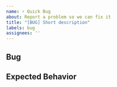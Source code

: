 ```yaml
---
name: ⚡ Quick Bug
about: Report a problem so we can fix it
title: "[BUG] Short description"
labels: bug
assignees: ''
---
```


## Bug
<!-- Clearly describe what happened. -->

## Expected Behavior
<!-- What should have happened instead? -->


